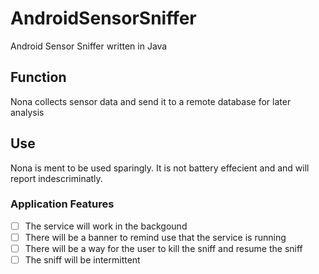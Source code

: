 # AndroidSensorSniffer
Android Sensor Sniffer written in Java

## Function
Nona collects sensor data and send it to a remote database for later analysis
## Use
Nona is ment to be used sparingly. It is not battery effecient and and will report indescriminatly.
### Application Features

- [ ] The service will work in the backgound
- [ ] There will be a banner to remind use that the service is running
- [ ] There will be a way for the user to kill the sniff and resume the sniff
- [ ] The sniff will be intermittent
